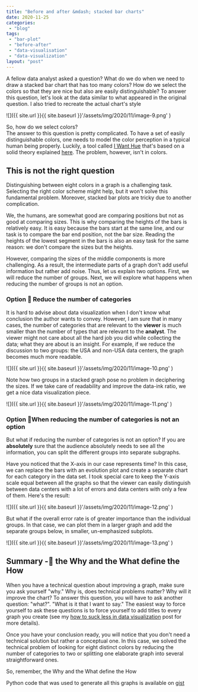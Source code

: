 ```yaml
---
title: "Before and after &mdash; stacked bar charts"
date: 2020-11-25
categories: 
 - "blog"
tags: 
 - "bar-plot"
 - "before-after"
 - "data-visualisation"
 - "data-visualization"
layout: "post"
---
```


A fellow data analyst asked a question? What do we do when we need to draw a stacked bar chart that has too many colors? How do we select the colors so that they are nice but also are easily distinguishable? To answer this question, let's look at the data similar to what appeared in the original question. I also tried to recreate the actual chart's style

![]({{ site.url }}{{ site.baseurl }}'/assets/img/2020/11/image-9.png' )

So, how do we select colors?<br>The answer to this question is pretty complicated. To have a set of easily distinguishable colors, one needs to model the color perception in a typical human being properly. Luckily, a tool called [I Want Hue](https://medialab.github.io/iwanthue/) that's based on a solid theory explained [here](https://medialab.github.io/iwanthue/theory/). The problem, however, isn't in colors.

## This is not the right question

Distinguishing between eight colors in a graph is a challenging task. Selecting the right color scheme might help, but it won't solve this fundamental problem. Moreover, stacked bar plots are tricky due to another complication.

We, the humans, are somewhat good are comparing positions but not as good at comparing sizes. This is why comparing the heights of the bars is relatively easy. It is easy because the bars start at the same line, and our task is to compare the bar end position, not the bar size. Reading the heights of the lowest segment in the bars is also an easy task for the same reason: we don't compare the sizes but the heights.

However, comparing the sizes of the middle components is more challenging. As a result, the intermediate parts of a graph don't add useful information but rather add noise. Thus, let us explain two options. First, we will reduce the number of groups. Next, we will explore what happens when reducing the number of groups is not an option.

### Option  Reduce the number of categories

It is hard to advise about data visualization when I don't know what conclusion the author wants to convey. However, I am sure that in many cases, the number of categories that are relevant to the **viewer** is much smaller than the number of types that are relevant to the **analyst**. The viewer might not care about all the hard job you did while collecting the data; what they are about is an insight. For example, if we reduce the discussion to two groups: the USA and non-USA data centers, the graph becomes much more readable.

![]({{ site.url }}{{ site.baseurl }}'/assets/img/2020/11/image-10.png' )

Note how two groups in a stacked graph pose no problem in deciphering the sizes. If we take care of readability and improve the data-ink ratio, we get a nice data visualization piece.

![]({{ site.url }}{{ site.baseurl }}'/assets/img/2020/11/image-11.png' )

### Option  When reducing the number of categories is not an option

But what if reducing the number of categories is not an option? If you are **absolutely** sure that the audience absolutely needs to see all the information, you can split the different groups into separate subgraphs.

Have you noticed that the X-axis in our case represents time? In this case, we can replace the bars with an evolution plot and create a separate chart for each category in the data set. I took special care to keep the Y-axis scale equal between all the graphs so that the viewer can easily distinguish between data centers with a lot of errors and data centers with only a few of them. Here's the result:

![]({{ site.url }}{{ site.baseurl }}'/assets/img/2020/11/image-12.png' )

But what if the overall error rate is of greater importance than the individual groups. In that case, we can plot them in a larger graph and add the separate groups below, in smaller, un-emphasized subplots.

![]({{ site.url }}{{ site.baseurl }}'/assets/img/2020/11/image-13.png' )

## Summary - the Why and the What define the How

When you have a technical question about improving a graph, make sure you ask yourself "why." Why is, does technical problems matter? Why will it improve the chart? To answer this question, you will have to ask another question: "what?". "What is it that I want to say." The easiest way to force yourself to ask these questions is to force yourself to add titles to every graph you create (see my [how to suck less in data visualization](https://gorelik.net/2020/07/28/how-to-suck-less-in-data-visualization-and-professional-communication/) post for more details).

Once you have your conclusion ready, you will notice that you don't need a technical solution but rather a conceptual one. In this case, we solved the technical problem of looking for eight distinct colors by reducing the number of categories to two or splitting one elaborate graph into several straightforward ones.

So, remember, the Why and the What define the How

Python code that was used to generate all this graphs is available on [gist](https://gist.github.com/bgbg/6c645a5fc48e61b1a917c9d1d66fa72f)
